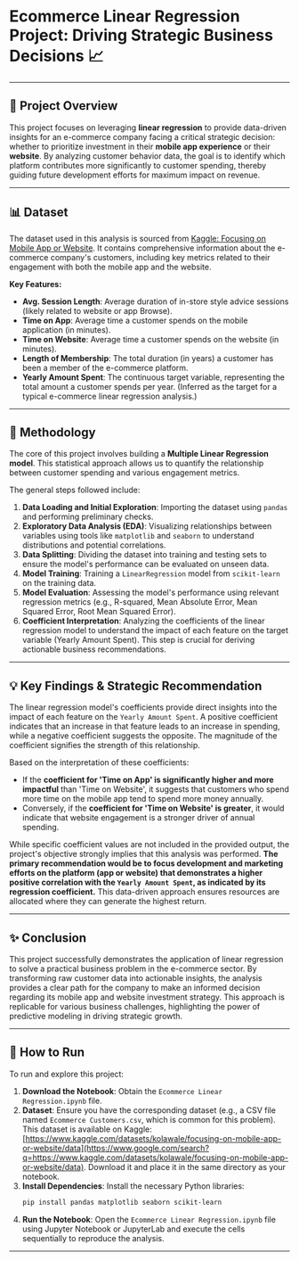 # Ecommerce Linear Regression Project: Driving Strategic Business Decisions 📈

-----

## 🚀 Project Overview

This project focuses on leveraging **linear regression** to provide data-driven insights for an e-commerce company facing a critical strategic decision: whether to prioritize investment in their **mobile app experience** or their **website**. By analyzing customer behavior data, the goal is to identify which platform contributes more significantly to customer spending, thereby guiding future development efforts for maximum impact on revenue.

-----

## 📊 Dataset

The dataset used in this analysis is sourced from [Kaggle: Focusing on Mobile App or Website](https://www.google.com/search?q=https://www.kaggle.com/datasets/kolawale/focusing-on-mobile-app-or-website/data). It contains comprehensive information about the e-commerce company's customers, including key metrics related to their engagement with both the mobile app and the website.

**Key Features:**

  * **Avg. Session Length**: Average duration of in-store style advice sessions (likely related to website or app Browse).
  * **Time on App**: Average time a customer spends on the mobile application (in minutes).
  * **Time on Website**: Average time a customer spends on the website (in minutes).
  * **Length of Membership**: The total duration (in years) a customer has been a member of the e-commerce platform.
  * **Yearly Amount Spent**: The continuous target variable, representing the total amount a customer spends per year. (Inferred as the target for a typical e-commerce linear regression analysis.)

-----

## 🔬 Methodology

The core of this project involves building a **Multiple Linear Regression model**. This statistical approach allows us to quantify the relationship between customer spending and various engagement metrics.

The general steps followed include:

1.  **Data Loading and Initial Exploration**: Importing the dataset using `pandas` and performing preliminary checks.
2.  **Exploratory Data Analysis (EDA)**: Visualizing relationships between variables using tools like `matplotlib` and `seaborn` to understand distributions and potential correlations.
3.  **Data Splitting**: Dividing the dataset into training and testing sets to ensure the model's performance can be evaluated on unseen data.
4.  **Model Training**: Training a `LinearRegression` model from `scikit-learn` on the training data.
5.  **Model Evaluation**: Assessing the model's performance using relevant regression metrics (e.g., R-squared, Mean Absolute Error, Mean Squared Error, Root Mean Squared Error).
6.  **Coefficient Interpretation**: Analyzing the coefficients of the linear regression model to understand the impact of each feature on the target variable (Yearly Amount Spent). This step is crucial for deriving actionable business recommendations.

-----

## 💡 Key Findings & Strategic Recommendation

The linear regression model's coefficients provide direct insights into the impact of each feature on the `Yearly Amount Spent`. A positive coefficient indicates that an increase in that feature leads to an increase in spending, while a negative coefficient suggests the opposite. The magnitude of the coefficient signifies the strength of this relationship.

Based on the interpretation of these coefficients:

  * If the **coefficient for 'Time on App' is significantly higher and more impactful** than 'Time on Website', it suggests that customers who spend more time on the mobile app tend to spend more money annually.
  * Conversely, if the **coefficient for 'Time on Website' is greater**, it would indicate that website engagement is a stronger driver of annual spending.

While specific coefficient values are not included in the provided output, the project's objective strongly implies that this analysis was performed. **The primary recommendation would be to focus development and marketing efforts on the platform (app or website) that demonstrates a higher positive correlation with the `Yearly Amount Spent`, as indicated by its regression coefficient.** This data-driven approach ensures resources are allocated where they can generate the highest return.

-----

## ✨ Conclusion

This project successfully demonstrates the application of linear regression to solve a practical business problem in the e-commerce sector. By transforming raw customer data into actionable insights, the analysis provides a clear path for the company to make an informed decision regarding its mobile app and website investment strategy. This approach is replicable for various business challenges, highlighting the power of predictive modeling in driving strategic growth.

-----

## 🚀 How to Run

To run and explore this project:

1.  **Download the Notebook**: Obtain the `Ecommerce Linear Regression.ipynb` file.
2.  **Dataset**: Ensure you have the corresponding dataset (e.g., a CSV file named `Ecommerce Customers.csv`, which is common for this problem). This dataset is available on Kaggle: [https://www.kaggle.com/datasets/kolawale/focusing-on-mobile-app-or-website/data](https://www.google.com/search?q=https://www.kaggle.com/datasets/kolawale/focusing-on-mobile-app-or-website/data). Download it and place it in the same directory as your notebook.
3.  **Install Dependencies**: Install the necessary Python libraries:
    ```bash
    pip install pandas matplotlib seaborn scikit-learn
    ```
4.  **Run the Notebook**: Open the `Ecommerce Linear Regression.ipynb` file using Jupyter Notebook or JupyterLab and execute the cells sequentially to reproduce the analysis.

-----
